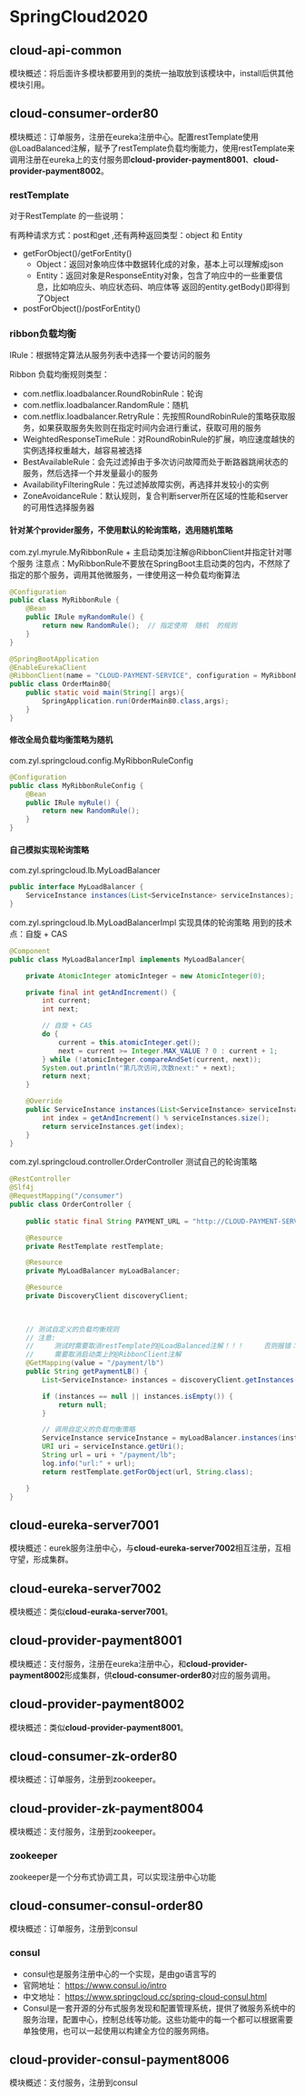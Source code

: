 # SpringCloud2020
## cloud-api-common
模块概述：将后面许多模块都要用到的类统一抽取放到该模块中，install后供其他模块引用。

## cloud-consumer-order80
模块概述：订单服务，注册在eureka注册中心。配置restTemplate使用@LoadBalanced注解，赋予了restTemplate负载均衡能力，使用restTemplate来调用注册在eureka上的支付服务即**cloud-provider-payment8001**、**cloud-provider-payment8002**。

### restTemplate
对于RestTemplate 的一些说明：

有两种请求方式：post和get ,还有两种返回类型：object 和 Entity

* getForObject()/getForEntity()
  * Object：返回对象响应体中数据转化成的对象，基本上可以理解成json
  * Entity：返回对象是ResponseEntity对象，包含了响应中的一些重要信息，比如响应头、响应状态码、响应体等
返回的entity.getBody()即得到了Object
* postForObject()/postForEntity()
### ribbon负载均衡
IRule：根据特定算法从服务列表中选择一个要访问的服务

Ribbon 负载均衡规则类型：
* com.netflix.loadbalancer.RoundRobinRule：轮询
* com.netflix.loadbalancer.RandomRule：随机
* com.netfIix.IoadbaIancer.RetryRuIe：先按照RoundRobinRule的策略获取服务，如果获取服务失败则在指定时间内会进行重试，获取可用的服务
* WeightedResponseTimeRule：对RoundRobinRule的扩展，响应速度越快的实例选择权重越大，越容易被选择
* BestAvailableRule：会先过滤掉由于多次访问故障而处于断路器跳闸状态的服务，然后选择一个并发量最小的服务
* AvailabilityFilteringRule：先过滤掉故障实例，再选择并发较小的实例
* ZoneAvoidanceRule：默认规则，复合判断server所在区域的性能和server的可用性选择服务器

#### 针对某个provider服务，不使用默认的轮询策略，选用随机策略
com.zyl.myrule.MyRibbonRule + 主启动类加注解@RibbonClient并指定针对哪个服务
注意点：MyRibbonRule不要放在SpringBoot主启动类的包内，不然除了指定的那个服务，调用其他微服务，一律使用这一种负载均衡算法
```java
@Configuration
public class MyRibbonRule {
    @Bean
    public IRule myRandomRule() {
        return new RandomRule();  // 指定使用  随机  的规则
    }
}
```
```java
@SpringBootApplication
@EnableEurekaClient
@RibbonClient(name = "CLOUD-PAYMENT-SERVICE", configuration = MyRibbonRule.class)  // 指定该负载均衡规则对哪个提供者服务使用，加载自定义规则的配置类
public class OrderMain80{
    public static void main(String[] args){
        SpringApplication.run(OrderMain80.class,args);
    }
}
```
#### 修改全局负载均衡策略为随机
com.zyl.springcloud.config.MyRibbonRuleConfig
```java
@Configuration
public class MyRibbonRuleConfig {
    @Bean
    public IRule myRule() {
        return new RandomRule();
    }
}
```
#### 自己模拟实现轮询策略
com.zyl.springcloud.lb.MyLoadBalancer
```java
public interface MyLoadBalancer {
    ServiceInstance instances(List<ServiceInstance> serviceInstances);
}
```
com.zyl.springcloud.lb.MyLoadBalancerImpl
实现具体的轮询策略  用到的技术点：自旋 + CAS
```java
@Component
public class MyLoadBalancerImpl implements MyLoadBalancer{

    private AtomicInteger atomicInteger = new AtomicInteger(0);

    private final int getAndIncrement() {
        int current;
        int next;

        // 自旋 + CAS
        do {
            current = this.atomicInteger.get();
            next = current >= Integer.MAX_VALUE ? 0 : current + 1;
        } while (!atomicInteger.compareAndSet(current, next));
        System.out.println("第几次访问,次数next:" + next);
        return next;
    }

    @Override
    public ServiceInstance instances(List<ServiceInstance> serviceInstances) {
        int index = getAndIncrement() % serviceInstances.size();
        return serviceInstances.get(index);
    }
}
```
com.zyl.springcloud.controller.OrderController
测试自己的轮询策略
```java
@RestController
@Slf4j
@RequestMapping("/consumer")
public class OrderController {
    
    public static final String PAYMENT_URL = "http://CLOUD-PAYMENT-SERVICE";

    @Resource
    private RestTemplate restTemplate;

    @Resource
    private MyLoadBalancer myLoadBalancer;

    @Resource
    private DiscoveryClient discoveryClient;
    
    

    // 测试自定义的负载均衡规则
    // 注意:
    //     测试时需要取消restTemplate的@LoadBalanced注解！！！     否则报错：No instances available for [your_ip]
    //     需要取消启动类上的@RibbonClient注解
    @GetMapping(value = "/payment/lb")
    public String getPaymentLB() {
        List<ServiceInstance> instances = discoveryClient.getInstances("CLOUD-PAYMENT-SERVICE");

        if (instances == null || instances.isEmpty()) {
            return null;
        }

        // 调用自定义的负载均衡策略
        ServiceInstance serviceInstance = myLoadBalancer.instances(instances);
        URI uri = serviceInstance.getUri();
        String url = uri + "/payment/lb";
        log.info("url:" + url);
        return restTemplate.getForObject(url, String.class);

    }
}
```


## cloud-eureka-server7001
模块概述：eurek服务注册中心，与**cloud-eureka-server7002**相互注册，互相守望，形成集群。

## cloud-eureka-server7002
模块概述：类似**cloud-euraka-server7001**。

## cloud-provider-payment8001
模块概述：支付服务，注册在eureka注册中心，和**cloud-provider-payment8002**形成集群，供**cloud-consumer-order80**对应的服务调用。

## cloud-provider-payment8002
模块概述：类似**cloud-provider-payment8001**。

## cloud-consumer-zk-order80
模块概述：订单服务，注册到zookeeper。

## cloud-provider-zk-payment8004
模块概述：支付服务，注册到zookeeper。

### zookeeper
zookeeper是一个分布式协调工具，可以实现注册中心功能

## cloud-consumer-consul-order80
模块概述：订单服务，注册到consul

### consul
* consul也是服务注册中心的一个实现，是由go语言写的
* 官网地址： https://www.consul.io/intro 
* 中文地址： https://www.springcloud.cc/spring-cloud-consul.html
* Consul是一套开源的分布式服务发现和配置管理系统，提供了微服务系统中的服务治理，配置中心，控制总线等功能。这些功能中的每一个都可以根据需要单独使用，也可以一起使用以构建全方位的服务网络。

## cloud-provider-consul-payment8006
模块概述：支付服务，注册到consul